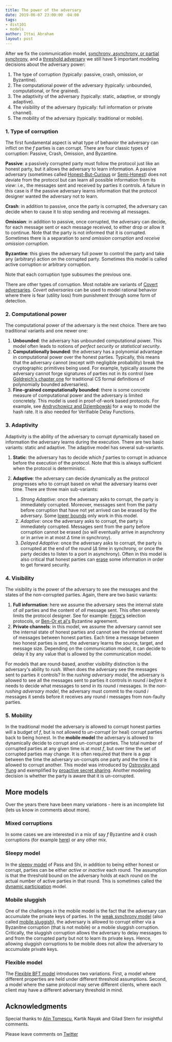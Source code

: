 ```yaml
---
title: The power of the adversary
date: 2019-06-07 23:00:00 -04:00
tags:
- dist101
- models
author: Ittai Abraham
layout: post
---
```


After we fix the communication model, [synchrony, asynchrony, or partial synchrony](/2019-06-01-2019-5-31-models/), and a [threshold adversary](/2019-06-17-the-threshold-adversary/) we still have 5 important modeling decisions about the adversary power:

1. The type of corruption (typically: passive, crash, omission, or Byzantine).
2. The computational power of the adversary (typically: unbounded,  computational, or fine grained).
3. The adaptivity of the adversary (typically: static, adaptive, or strongly adaptive).
4. The visibility of the adversary (typically: full information or private channel).
5. The mobility of the adversary (typically: traditional or mobile).


### 1. Type of corruption
The first fundamental aspect is what type of behavior the adversary can inflict on the $f$ parties is can corrupt. There are four classic types of corruption: Passive, Crash, Omission, and Byzantine.

**Passive**: a passively corrupted party must follow the protocol just like an honest party, but it allows the adversary to learn information. A passive adversary (sometimes called [Honest-But-Curious](https://eprint.iacr.org/2011/136.pdf) or [Semi-Honest](http://www.wisdom.weizmann.ac.il/~oded/foc-vol2.html)) does not deviate from the protocol but can learn all possible information from its _view_: i.e., the messages sent and received by parties it controls. A failure in this case is if the passive adversary learns information that the protocol designer wanted the adversary not to learn.

**Crash**: in addition to passive, once the party is corrupted, the adversary can decide when to cause it to stop sending and receiving all messages.

**Omission**: in addition to passive, once corrupted, the adversary can decide, for each message sent or each message received, to either drop or allow it to continue. Note that the party is not informed that it is corrupted. Sometimes there is a separation to *send omission corruption* and *receive omission corruption*.

**Byzantine**: this gives the adversary full power to control the party and take any (arbitrary) action on the corrupted party. Sometimes this model is called active corruption or arbitrary corruption.

Note that each corruption type subsumes the previous one.

There are other types of corruption. Most notable are variants of [Covert adversaries](https://eprint.iacr.org/2007/060.pdf).  *Covert adversaries* can be used to model rational behavior where there is fear (utility loss) from punishment through some form of detection. 

### 2. Computational power 
The computational power of the adversary is the next choice. There are two traditional variants and one newer one:

1. **Unbounded**: the adversary has unbounded computational power. This model often leads to notions of *perfect security* or *statistical security*.
2. **Computationally bounded**: the adversary has a polynomial advantage in computational power over the honest parties. Typically, this means that the adversary cannot (except with negligible probability) break the cryptographic primitives being used. For example, typically assume the adversary cannot forge signatures of parties not in its control (see [Goldreich's chapter one](http://www.wisdom.weizmann.ac.il/~oded/PSBookFrag/part1N.pdf) for traditional CS formal definitions of polynomially bounded adversaries). 
3. **Fine-grained computationally bounded**: there is some concrete measure of computational power and the adversary is limited concretely. This model is used in proof-of-work based protocols. For example, see [Andrychowicz and Dziembowski](https://www.iacr.org/archive/crypto2015/92160235/92160235.pdf) for a way to model the hash rate. It is also needed for Verifiable Delay Functions.

### 3. Adaptivity 
Adaptivity is the ability of the adversary to corrupt dynamically based on information the adversary learns during the execution. There are two basic variants: static and adaptive. The adaptive model has several sub-variants.

1. **Static**: the adversary has to decide which $f$ parties to corrupt in advance before the execution of the protocol. Note that this is always sufficient when the protocol is deterministic.

2. **Adaptive**: the adversary can decide dynamically as the protocol progresses who to corrupt based on what the adversary learns over time. There are three main sub-variants:
   1. *Strong Adaptive*: once the adversary asks to corrupt, the party is immediately corrupted. Moreover, messages sent from the party before corruption that have not yet arrived can be erased by the adversary. Some [lower bounds](https://users.cs.duke.edu/~kartik/papers/podc2019.pdf) only work in this model.
   2. *Adaptive*: once the adversary asks to corrupt, the party is immediately corrupted. Messages sent from the party before corruption cannot be erased (so will eventually arrive in asynchrony or in arrive in at most $\Delta$ time in synchrony).
   3. *Delayed Adaptive*: once the adversary asks to corrupt, the party is corrupted at the end of the round ($\Delta$ time in synchrony, or once the party decides to listen to a port in asynchrony). Often in this model is also critical that honest parties can [erase](https://eprint.iacr.org/2008/291.pdf) some information in order to get forward security.

### 4. Visibility 
The visibility is the power of the adversary to see the messages and the states of the non-corrupted parties. Again, there are two basic variants:

1. **Full information**: here we assume the adversary sees the internal state of _all_ parties and the content of _all_ message sent. This often severely limits the protocol designer. See for example: [Feige's](www.wisdom.weizmann.ac.il/~feige/Others/leader.ps) selection protocols, or  [Ben-Or et al's](https://people.csail.mit.edu/vinodv/BA.pdf) Byzantine agreement. 
2. **Private channels**: in this model, we assume the adversary cannot see the internal state of honest parties and cannot see the internal content of messages between honest parties. Each time a message between two honest parties is sent, the adversary learns the source, target, and message size. Depending on the communication model, it can decide to delay it by any value that is allowed by the communication model.

For models that are round-based, another visibility distinction is the adversary's ability to *rush*. When does the adversary see the messages sent to parties it controls? In the *rushing adversary model*, the adversary is allowed to see all the messages sent to parties it controls in round $i$ *before* it needs to decide what messages to send in its round $i$ messages. In the *non-rushing adversary model*, the adversary must commit to the round $i$ messages it sends before it receives any round $i$ messages from non-faulty parties.


### 5. Mobility

In the traditional model the adversary is allowed to corrupt honest parties will a budget of $f$, but is not allowed to *un-corrupt* (or heal) corrupt parties back to being honest. In the **mobile model** the adversary is allowed to dynamically decide to corrupt and un-corrupt parties.  The total number of corrupted parties at any given time is at most $f$, but over time the set of corrupted parties may change. It is often required that there is a *gap* between the time the adversary un-corrupts one party and the time it is allowed to corrupt another. This model was introduced by [Ostrovsky and Yung](https://web.cs.ucla.edu/~rafail/PUBLIC/05.pdf) and exemplified by [proactive secret sharing](http://citeseerx.ist.psu.edu/viewdoc/download?doi=10.1.1.40.8922&rep=rep1&type=pdf). Another modeling decision is whether the party is aware that it is un-corrupted.

## More models

Over the years there have been many variations - here is an incomplete list (lets us know in comments about more).

### Mixed corruptions

In some cases we are interested in a mix of say $f$ Byzantine and $k$ crash corruptions (for example [here](https://eprint.iacr.org/2022/805)) or any other mix.

### Sleepy model

In the [sleepy model](https://eprint.iacr.org/2016/918.pdf) of Pass and Shi, in addition to being either honest or corrupt, parties can be either *active* or *inactive* each round. The assumption is that the threshold bound on the adversary holds at each round on the actual number of active parties in that round. This is sometimes called the [dynamic participation](https://eprint.iacr.org/2023/280.pdf) model. 

### Mobile sluggish

One of the challenges in the mobile model is the fact that the adversary can accumulate the private keys of parties. In the [weak synchrony model](https://eprint.iacr.org/2019/179.pdf) (also called  [mobile sluggish](https://eprint.iacr.org/2019/270.pdf)), the adversary is allowed to corrupt either via a Byzanitne corruption (that is not mobile) or a mobile sluggish corruption. Critically, the sluggish corruption allows the adversary to delay messages to and from the corrupted party but not to learn its private keys. Hence, allowing sluggish corruptions to be mobile does not allow the adversary to accumulate private keys.

### Flexible model

The [Flexible BFT model](https://eprint.iacr.org/2019/270.pdf) introduces two variations. First, a model where different properties are held under different threshold assumptions. Second, a model where the same protocol may serve different clients, where each client may have a different adversary threshold in mind. 

## Acknowledgments

Special thanks to [Alin Tomescu](http://twitter.com/alinush407), Kartik Nayak and Gilad Stern for insightful comments. 

Please leave comments on [Twitter](https://twitter.com/ittaia/status/1141481767121170434?s=20)

